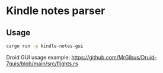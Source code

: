 # Kindle notes parser

## Usage

```bash
cargo run -p kindle-notes-gui
```


Droid GUI usage example: https://github.com/MrGibus/Druid-7guis/blob/main/src/flights.rs